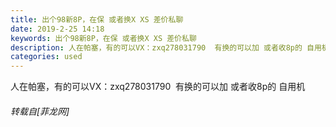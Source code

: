 ```yaml
---
title: 出个98新8P，在保 或者换X XS 差价私聊
date: 2019-2-25 14:18
keywords: 出个98新8P，在保 或者换X XS 差价私聊
description: 人在帕塞，有的可以VX：zxq278031790  有换的可以加 或者收8p的 自用机
categories: used
---
```

<td class="t_f" id="postmessage_3109249">

人在帕塞，有的可以VX：zxq278031790  有换的可以加 或者收8p的 自用机</td>
###### 转载自[菲龙网]